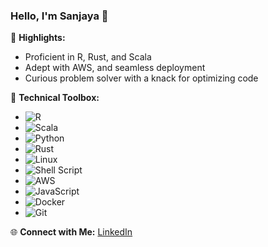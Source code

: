 ### Hello, I'm Sanjaya 👋


🌟 **Highlights:**
- Proficient in R, Rust, and Scala
- Adept with AWS, and seamless deployment
- Curious problem solver with a knack for optimizing code


🚀 **Technical Toolbox:**

- ![R](https://img.shields.io/badge/r-%23276DC3.svg?style=for-the-badge&logo=r&logoColor=white)
- ![Scala](https://img.shields.io/badge/scala-%23DC322F.svg?style=for-the-badge&logo=scala&logoColor=white)
- ![Python](https://img.shields.io/badge/python-3670A0?style=for-the-badge&logo=python&logoColor=ffdd54)
- ![Rust](https://img.shields.io/badge/Rust-black?style=for-the-badge&logo=rust&logoColor=#E57324)
- ![Linux](https://img.shields.io/badge/Linux-FCC624?style=for-the-badge&logo=linux&logoColor=black)
- ![Shell Script](https://img.shields.io/badge/shell_script-%23121011.svg?style=for-the-badge&logo=gnu-bash&logoColor=white)
- ![AWS](https://img.shields.io/badge/AWS-%23FF9900.svg?style=for-the-badge&logo=amazon-aws&logoColor=white)
- ![JavaScript](https://img.shields.io/badge/javascript-%23323330.svg?style=for-the-badge&logo=javascript&logoColor=%23F7DF1E)
- ![Docker](https://img.shields.io/badge/docker-%230db7ed.svg?style=for-the-badge&logo=docker&logoColor=white)
- ![Git](https://img.shields.io/badge/git-%23F05033.svg?style=for-the-badge&logo=git&logoColor=white)


🌐 **Connect with Me:**  [LinkedIn](https://www.linkedin.com/in/sanjaya-j-shetty)

